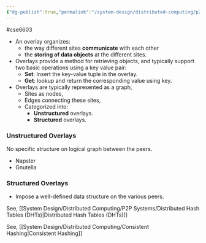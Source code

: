 ```yaml
---
{"dg-publish":true,"permalink":"/system-design/distributed-computing/p2-p-systems/peer-to-peer-systems/"}
---
```


#cse6603 

- An overlay organizes: 
    - the way different sites **communicate** with each other
    - the **storing of data objects** at the different sites.
- Overlays provide a method for retrieving objects, and typically support two basic operations using a key value pair:
    - **Set**: Insert the key-value tuple in the overlay.
    - **Get**: lookup and return the corresponding value using key.
- Overlays are typically represented as a graph,
    - Sites as nodes, 
    - Edges connecting these sites,
    - Categorized into:
        - **Unstructured** overlays.
        - **Structured** overlays.

### Unstructured Overlays

No specific structure on logical graph between the peers.

- Napster
- Gnutella


### Structured Overlays

- Impose a well-defined data structure on the various peers.

See, [[System Design/Distributed Computing/P2P Systems/Distributed Hash Tables (DHTs)|Distributed Hash Tables (DHTs)]]

See, [[System Design/Distributed Computing/Consistent Hashing|Consistent Hashing]]